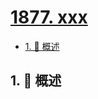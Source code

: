 # [1877. xxx](https://github.com/Tdahuyou/TNotes.leetcode/tree/main/notes/1877.%20xxx)

<!-- region:toc -->

- [1. 📝 概述](#1--概述)

<!-- endregion:toc -->

## 1. 📝 概述
